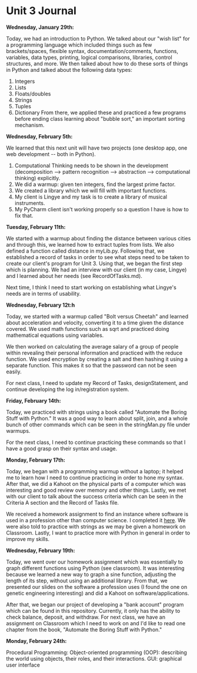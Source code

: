 Unit 3 Journal
==============

**Wednesday, January 29th:**

  Today, we had an introduction to Python. We talked about our "wish list" for a programming language which included things such as few brackets/spaces, flexible syntax, documentation/comments, functions, variables, data types, printing, logical comparisons, libraries, control structures, and more. We then talked about how to do these sorts of things in Python and talked about the following data types:
  1. Integers
  2. Lists
  3. Floats/doubles
  4. Strings
  5. Tuples
  6. Dictionary
   From there, we applied these and practiced a few programs before ending class learning about "bubble sort," an important sorting mechanism.
   
**Wednesday, February 5th:**

  We learned that this next unit will have two projects (one desktop app, one web development -- both in Python).
  1. Computational Thinking needs to be shown in the development (decomposition --> pattern recognition --> abstraction --> computational thinking) explicitly. 
  2. We did a warmup: given ten integers, find the largest prime factor. 
  3. We created a library which we will fill with important functions.
  4. My client is Lingye and my task is to create a library of musical instruments. 
  5. My PyCharm client isn't working properly so a question I have is how to fix that.
  
**Tuesday, February 11th:**

  We started with a warmup about finding the distance between various cities and through this, we learned how to extract tuples from lists. We also defined a function called distance in myLib.py.
  Following that, we established a record of tasks in order to see what steps need to be taken to create our client's program for Unit 3. Using that, we began the first step which is planning. We had an interview with our client (in my case, Lingye) and I learned about her needs (see RecordOfTasks.md).
  
  Next time, I think I need to start working on establishing what Lingye's needs are in terms of usability.  
  
**Wednesday, February 12t:h**

Today, we started with a warmup called "Bolt versus Cheetah" and learned about acceleration and velocity, converting it to a time given the distance covered. We used math functions such as sqrt and practiced doing mathematical equations using variables. 

We then worked on calculating the average salary of a group of people within revealing their personal information and practiced with the reduce function. We used encryption by creating a salt and then hashing it using a separate function. This makes it so that the password can not be seen easily. 

For next class, I need to update my Record of Tasks, designStatement, and continue developing the log in/registration system. 

**Friday, February 14th:** 

Today, we practiced with strings using a book called "Automate the Boring Stuff with Python." It was a good way to learn about split, join, and a whole bunch of other commands which can be seen in the stringMan.py file under warmups. 

For the next class, I need to continue practicing these commands so that I have a good grasp on their syntax and usage. 

**Monday, February 17th:** 

Today, we began with a programming warmup without a laptop; it helped me to learn how I need to continue practicing in order to hone my syntax. After that, we did a Kahoot on the physical parts of a computer which was interesting and good review over memory and other things. Lastly, we met with our client to talk about the success criteria which can be seen in the Criteria A section and the Record of Tasks file.

We received a homework assignment to find an instance where software is used in a profession other than computer science. I completed it [here](https://docs.google.com/presentation/d/1Gt_9hkmF0L5PYeJT3UFmFP-p79ow_6mxtqde2v8eZLA/edit#slide=id.p). We were also told to practice with strings as we may be given a homework on Classroom. Lastly, I want to practice more with Python in general in order to improve my skills.

**Wednesday, February 19th:**
   
Today, we went over our homework assignment which was essentially to graph different functions using Python (see classroom). It was interesting because we learned a new way to graph a sine function, adjusting the length of its step, without using an additional library. From that, we presented our slides on the software a profession uses (I found the one on genetic engineering interesting) and did a Kahoot on software/applications.

After that, we began our project of developing a "bank account" program which can be found in this repository. Currently, it only has the ability to check balance, deposit, and withdraw. For next class, we have an assignment on Classroom which I need to work on and I'd like to read one chapter from the book, "Automate the Boring Stuff with Python."

**Monday, February 24th:**

Procedural Programming:
Object-oriented programming (OOP): describing the world using objects, their roles, and their interactions. 
GUI: graphical user interface

